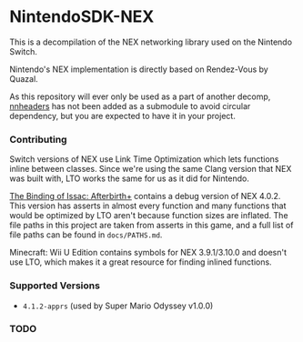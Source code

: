 # NintendoSDK-NEX

This is a decompilation of the NEX networking library used on the Nintendo Switch.

Nintendo's NEX implementation is directly based on Rendez-Vous by Quazal.

As this repository will ever only be used as a part of another decomp, [nnheaders](https://github.com/open-ead/nnheaders) has not been added as a submodule to avoid circular dependency, but you are expected to have it in your project.

### Contributing

Switch versions of NEX use Link Time Optimization which lets functions inline between classes. Since we're using the same Clang version that NEX was built with, LTO works the same for us as it did for Nintendo.

[The Binding of Issac: Afterbirth+][issac] contains a debug version of NEX 4.0.2. This version has asserts in almost every function and many functions that would be optimized by LTO aren't because function sizes are inflated. The file paths in this project are taken from asserts in this game, and a full list of file paths can be found in `docs/PATHS.md`.

Minecraft: Wii U Edition contains symbols for NEX 3.9.1/3.10.0 and doesn't use LTO, which makes it a great resource for finding inlined functions.

### Supported Versions
* `4.1.2-apprs` (used by Super Mario Odyssey v1.0.0)

### TODO

[issac]: https://www.nintendo.com/us/store/products/the-binding-of-isaac-afterbirth-plus-switch/